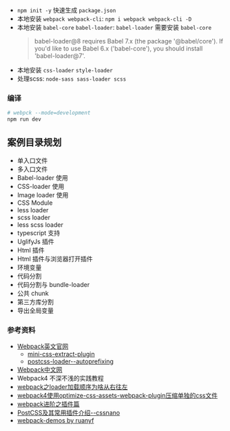 
+ `npm init -y` 快速生成 `package.json`
+ 本地安装 `webpack webpack-cli`: `npm i webpack webpack-cli -D`
+ 本地安装 `babel-core` `babel-loader`: `babel-loader` 需要安装 `babel-core`
  > babel-loader@8 requires Babel 7.x (the package '@babel/core'). If you'd like to use Babel 6.x ('babel-core'), you should install 'babel-loader@7'.
+ 本地安装 `css-loader` `style-loader`
+ 处理scss: `node-sass sass-loader scss`

### 编译
```bash
# webpck --mode=development
npm run dev
```

## 案例目录规划

+ 单入口文件
+ 多入口文件
+ Babel-loader 使用
+ CSS-loader 使用
+ Image loader 使用
+ CSS Module
+ less loader
+ scss loader
+ less scss loader
+ typescript 支持
+ UglifyJs 插件
+ Html 插件
+ Html 插件与浏览器打开插件
+ 环境变量
+ 代码分割
+ 代码分割与 bundle-loader
+ 公共 chunk
+ 第三方库分割
+ 导出全局变量



### 参考资料
+ [Webpack英文官网](https://webpack.js.org/concepts/)
  + [mini-css-extract-plugin](https://webpack.js.org/plugins/mini-css-extract-plugin/)
  + [postcss-loader--autoprefixing](https://webpack.js.org/loaders/postcss-loader/#autoprefixing)
+ [Webpack中文网](https://www.webpackjs.com/concepts/)
+ Webpack4 不深不浅的实践教程
+ [webpack之loader加载顺序为啥从右往左](https://blog.csdn.net/qq_37109325/article/details/80169289)
+ [webpack4使用optimize-css-assets-webpack-plugin压缩单独的css文件](https://blog.csdn.net/weixin_36185028/article/details/82182352)
+ [webpack进阶之插件篇](https://www.cnblogs.com/grimm/p/5772444.html)
+ [PostCSS及其常用插件介绍--cssnano](http://www.css88.com/archives/7317)
+ [webpack-demos by ruanyf](https://github.com/ruanyf/webpack-demos)